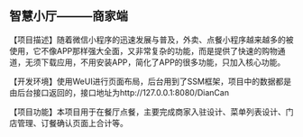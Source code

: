 ## 智慧小厅———商家端

【项目描述】随着微信小程序的迅速发展与普及，外卖、点餐小程序越来越多的被使用，它不像APP那样强大全面，又非常复杂的功能，而是提供了快速的购物通道，无须下载应用，不用安装APP，简化了APP的很多功能，只加入核心功能。

【开发环境】使用WeUI进行页面布局，后台用到了SSM框架，项目中的数据都是由后台接口返回的，接口地址为http://127.0.0.1:8080/DianCan

【项目功能】本项目用于在餐厅点餐，主要完成商家入驻设计、菜单列表设计、门店管理、订餐确认页面上合计等。